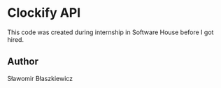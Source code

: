 # Clockify API

This code was created during internship in Software House before
I got hired.

## Author

Sławomir Błaszkiewicz